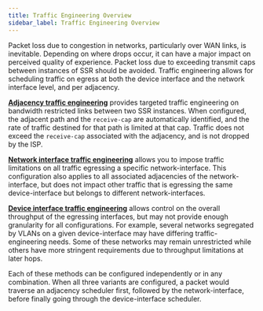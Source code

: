```yaml
---
title: Traffic Engineering Overview
sidebar_label: Traffic Engineering Overview
---
```

Packet loss due to congestion in networks, particularly over WAN links, is inevitable. Depending on where drops occur, it can have a major impact on perceived quality of experience. Packet loss due to exceeding transmit caps between instances of SSR should be avoided. Traffic engineering allows for scheduling traffic on egress at both the device interface and the network interface level, and per adjacency. 

[**Adjacency traffic engineering**](bcp_per-adjacency_traffic_engineering.md) provides targeted traffic engineering on bandwidth restricted links between two SSR instances. When configured, the adjacent path and the `receive-cap` are automatically identified, and the rate of traffic destined for that path is limited at that cap. Traffic does not exceed the `receive-cap` associated with the adjacency, and is not dropped by the ISP.

[**Network interface traffic engineering**](config_te_net_intf.md) allows you to impose traffic limitations on all traffic egressing a specific network-interface. This configuration also applies to all associated adjacencies of the network-interface, but does not impact other traffic that is egressing the same device-interface but belongs to different network-interfaces.

[**Device interface traffic engineering**](config_dev_intf_traf_eng.md) allows control on the overall throughput of the egressing interfaces, but may not provide enough granularity for all configurations. For example, several networks segregated by VLANs on a given device-interface may have differing traffic-engineering needs. Some of these networks may remain unrestricted while others have more stringent requirements due to throughput limitations at later hops.

Each of these methods can be configured independently or in any combination. When all three variants are configured, a packet would traverse an adjacency scheduler first, followed by the network-interface, before finally going through the device-interface scheduler. 